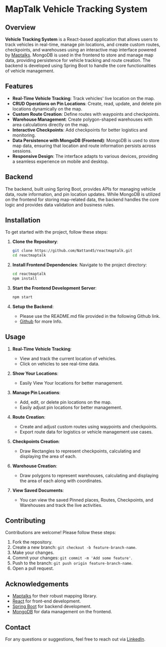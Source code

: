 # MapTalk Vehicle Tracking System

## Overview

**Vehicle Tracking System** is a React-based application that allows users to track vehicles in real-time, manage pin locations, and create custom routes, checkpoints, and warehouses using an interactive map interface powered by [Maptalks](https://maptalks.org/). MongoDB is used in the frontend to store and manage map data, providing persistence for vehicle tracking and route creation. The backend is developed using Spring Boot to handle the core functionalities of vehicle management.

## Features

- **Real-Time Vehicle Tracking**: Track vehicles' live location on the map.
- **CRUD Operations on Pin Locations**: Create, read, update, and delete pin locations dynamically on the map.
- **Custom Route Creation**: Define routes with waypoints and checkpoints.
- **Warehouse Management**: Create polygon-shaped warehouses with area calculations directly on the map.
- **Interactive Checkpoints**: Add checkpoints for better logistics and monitoring.
- **Data Persistence with MongoDB (Frontend)**: MongoDB is used to store map data, ensuring that location and route information persists across sessions.
- **Responsive Design**: The interface adapts to various devices, providing a seamless experience on mobile and desktop.

## Backend

The backend, built using Spring Boot, provides APIs for managing vehicle data, route information, and pin location updates. While MongoDB is utilized on the frontend for storing map-related data, the backend handles the core logic and provides data validation and business rules.

## Installation

To get started with the project, follow these steps:

1. **Clone the Repository**:

   ```bash
   git clone https://github.com/Nattan45/reactmaptalk.git
   cd reactmaptalk
   ```

2. **Install Frontend Dependencies**:
   Navigate to the project directory:

   ```bash
   cd reactmaptalk
   npm install
   ```

3. **Start the Frontend Development Server**:

   ```bash
   npm start
   ```

4. **Setup the Backend**:
   - Please use the README.md file provided in the following Github link.
   - [Github](https://maptalks.org/) for more Info.

## Usage

1. **Real-Time Vehicle Tracking**:

   - View and track the current location of vehicles.
   - Click on vehicles to see real-time data.

2. **Show Your Locations**:

   - Easily View Your locations for better management.

3. **Manage Pin Locations**:

   - Add, edit, or delete pin locations on the map.
   - Easily adjust pin locations for better management.

4. **Route Creation**:

   - Create and adjust custom routes using waypoints and checkpoints.
   - Export route data for logistics or vehicle management use cases.

5. **Checkpoints Creation**:

   - Draw Rectangles to represent checkpoints, calculating and displaying the area of each.

6. **Warehouse Creation**:

   - Draw polygons to represent warehouses, calculating and displaying the area of each along with coordinates.

7. **View Saved Documents**:
   - You can view the saved Pinned places, Routes, Checkpoints, and Warehouses and track the live activities.

## Contributing

Contributions are welcome! Please follow these steps:

1. Fork the repository.
2. Create a new branch: `git checkout -b feature-branch-name`.
3. Make your changes.
4. Commit your changes: `git commit -m 'Add some feature'`.
5. Push to the branch: `git push origin feature-branch-name`.
6. Open a pull request.

## Acknowledgements

- [Maptalks](https://maptalks.org/) for their robust mapping library.
- [React](https://reactjs.org/) for front-end development.
- [Spring Boot](https://spring.io/projects/spring-boot) for backend development.
- [MongoDB](https://www.mongodb.com/) for data management on the frontend.

## Contact

For any questions or suggestions, feel free to reach out via [LinkedIn](https://www.linkedin.com).
